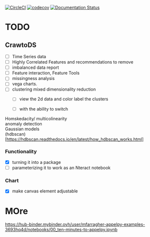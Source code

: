 [![CircleCI](https://circleci.com/gh/crawftv/crawto.svg?style=svg)](https://circleci.com/gh/crawftv/crawto)
[![codecov](https://codecov.io/gh/crawftv/crawto/branch/master/graph/badge.svg)](https://codecov.io/gh/crawftv/crawto)
[![Documentation Status](https://readthedocs.org/projects/crawto/badge/?version=latest)](https://crawto.readthedocs.io/en/latest/?badge=latest)

# TODO
## CrawtoDS
- [ ] Time Series data
- [ ] Highly Correlated Features and recommendations to remove
- [ ] imbalanced data report
- [ ] Feature interaction, Feature Tools
- [ ] missingness analysis
- [ ] vega charts.
- [ ] clustering mixed dimensionality reduction
  - [ ] view the 2d data and color label the clusters
  - [ ] with the ability to switch

 
Homskedacity/ multicolinearity  
anomaly detection  
Gaussian models  
(hdbscan) [https://hdbscan.readthedocs.io/en/latest/how_hdbscan_works.html]

### Functionality
- [X] turning it into a package
- [ ] parameterizing it to work as an Nteract notebook

### Chart
- [x] make canvas element adjustable  
# MOre  
https://hub-binder.mybinder.ovh/user/mfarragher-appelpy-examples-3693hq4d/notebooks/00_ten-minutes-to-appelpy.ipynb
